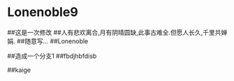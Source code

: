 # Lonenoble9
##这是一次修改
##人有悲欢离合,月有阴晴圆缺,此事古难全.但愿人长久,千里共婵娟.
##随意写...
##Lonenoble

##造成一个分支1
##fbdjhbfdisb

##kaige

